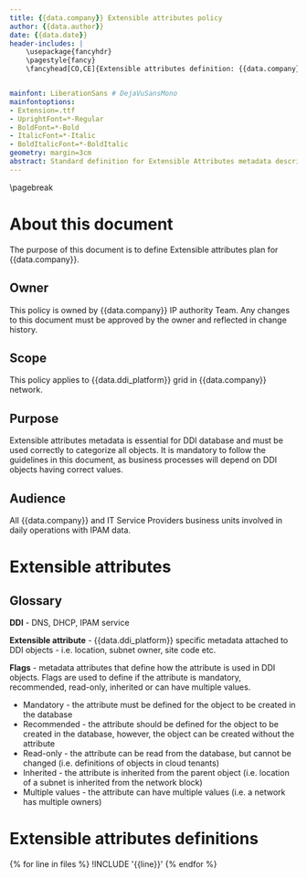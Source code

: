 ```yaml
---
title: {{data.company}} Extensible attributes policy
author: {{data.author}}
date: {{data.date}}
header-includes: |
    \usepackage{fancyhdr}
    \pagestyle{fancy}
    \fancyhead[CO,CE]{Extensible attributes definition: {{data.company}} }


mainfont: LiberationSans # DejaVuSansMono
mainfontoptions:
- Extension=.ttf
- UprightFont=*-Regular
- BoldFont=*-Bold
- ItalicFont=*-Italic
- BoldItalicFont=*-BoldItalic
geometry: margin=3cm
abstract: Standard definition for Extensible Attributes metadata descriptions for all DDI objects.
---
```


\pagebreak
# About this document

The purpose of this document is to define Extensible attributes plan for {{data.company}}.

## Owner

This policy is owned by {{data.company}} IP authority Team. Any changes to this document must be approved by the owner and reflected in change history.

## Scope

This policy applies to {{data.ddi_platform}} grid in {{data.company}} network.

## Purpose

Extensible attributes metadata is essential for DDI database and must be used correctly to categorize all objects. It is mandatory to follow the guidelines in this document, as business processes will depend on DDI objects having correct values.

## Audience

All {{data.company}} and IT Service Providers business units involved in daily operations with IPAM data.

# Extensible attributes

## Glossary

__DDI__ - DNS, DHCP, IPAM service

__Extensible attribute__ - {{data.ddi_platform}} specific metadata attached to DDI objects - i.e. location, subnet owner, site code etc. 

__Flags__ - metadata attributes that define how the attribute is used in DDI objects. Flags are used to define if the attribute is mandatory, recommended, read-only, inherited or can have multiple values.

- Mandatory - the attribute must be defined for the object to be created in the database
- Recommended - the attribute should be defined for the object to be created in the database, however, the object can be created without the attribute
- Read-only - the attribute can be read from the database, but cannot be changed (i.e. definitions of objects in cloud tenants)
- Inherited - the attribute is inherited from the parent object (i.e. location of a subnet is inherited from the network block)
- Multiple values - the attribute can have multiple values (i.e. a network has multiple owners)



# Extensible attributes definitions

{% for line in files %}
!INCLUDE '{{line}}'
{% endfor %}